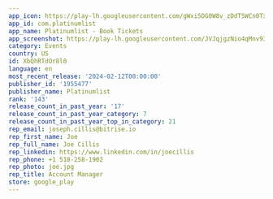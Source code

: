 ```yaml
---
app_icon: https://play-lh.googleusercontent.com/gWxi5DG0W8v_zDdTSWCn0TxqOeSA9vmPBxwjLAgELRAaW_9dNnk73GQi2nHafvwjFQ
app_id: com.platinumlist
app_name: Platinumlist - Book Tickets
app_screenshot: https://play-lh.googleusercontent.com/JVJqjgzNio4qMnv93YmH6NmeK1dIM8fKz2THj4phxuzrMgKOfHb-QdxaZSQ29R3itA
category: Events
country: US
id: XbQhRTdOr8l0
language: en
most_recent_release: '2024-02-12T00:00:00'
publisher_id: '1955477'
publisher_name: Platinumlist
rank: '143'
release_count_in_past_year: '17'
release_count_in_past_year_category: 7
release_count_in_past_year_top_in_category: 21
rep_email: joseph.cillis@bitrise.io
rep_first_name: Joe
rep_full_name: Joe Cillis
rep_linkedin: https://www.linkedin.com/in/joecillis
rep_phone: +1 518-258-1902
rep_photo: joe.jpg
rep_title: Account Manager
store: google_play
---
```

